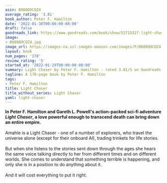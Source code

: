 ```yaml
---
asin: B088Q9CQZ4
average_rating: '3.81'
book_author: Peter F. Hamilton
date: '2022-01-30T00:00:00-08:00'
draft: false
goodreads_link: https://www.goodreads.com/book/show/53715327-light-chaser
image:
- B088Q9CQZ4.jpg
image_url: https://images-na.ssl-images-amazon.com/images/P/B088Q9CQZ4.01._SCLZZZZZZZ.jpg
layout: book
num_pages: '178'
review_rating: '5'
started_at: '2022-01-29T00:00:00-08:00'
summary: Light Chaser by Peter F. Hamilton - rated 3.81/5 on Goodreads
tagline: A 178-page book by Peter F. Hamilton
tags:
- Peter F. Hamilton
title: Light Chaser
title_without_series: Light Chaser
yaml: light-chaser
---
```


<b>In Peter F. Hamilton and Gareth L. Powell's action-packed sci-fi adventure <i>Light Chaser</i>, a love powerful enough to transcend death can bring down an entire empire.</b><br /><br />Amahle is a Light Chaser - one of a number of explorers, who travel the universe alone (except for their onboard AI), trading trinkets for life stories.<br /><br />But when she listens to the stories sent down through the ages she hears the same voice talking directly to her from different times and on different worlds. She comes to understand that something terrible is happening, and only she is in a position to do anything about it.<br /><br />And it will cost everything to put it right.